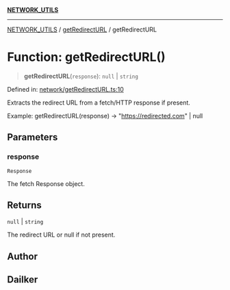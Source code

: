 [**NETWORK_UTILS**](../../README.md)

***

[NETWORK_UTILS](../../README.md) / [getRedirectURL](../README.md) / getRedirectURL

# Function: getRedirectURL()

> **getRedirectURL**(`response`): `null` \| `string`

Defined in: [network/getRedirectURL.ts:10](https://github.com/dailker/everyutil-js/blob/7799f3f003cb23f425be3f1c83c38483e2648188/src/network/getRedirectURL.ts#L10)

Extracts the redirect URL from a fetch/HTTP response if present.

Example: getRedirectURL(response) → "https://redirected.com" | null

## Parameters

### response

`Response`

The fetch Response object.

## Returns

`null` \| `string`

The redirect URL or null if not present.

## Author

## Dailker
